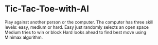 # Tic-Tac-Toe-with-AI

Play against another person or the computer.
The computer has three skill levels: easy, medium or hard.
  Easy just randomly selects an open space
  Medium tries to win or block
  Hard looks ahead to find best move using Minimax algorithm.
